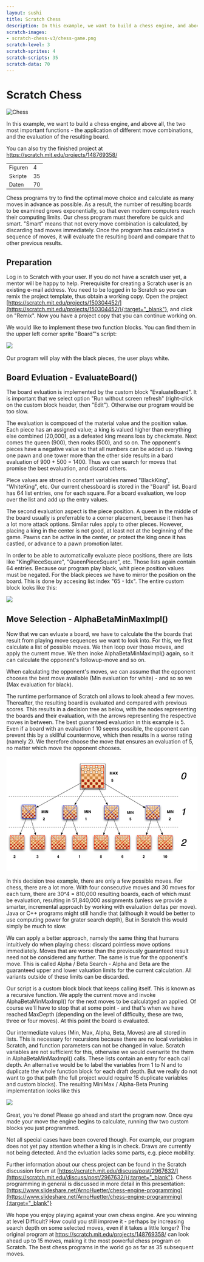 ```yaml
---
layout: sushi
title: Scratch Chess
description: In this example, we want to build a chess engine, and above all, the two most important functions - the application of different move combinations, and the evaluation of the resulting board.
scratch-images:
- scratch-chess-v3/chess-game.png
scratch-level: 3
scratch-sprites: 4
scratch-scripts: 35
scratch-data: 70
---
```


# Scratch Chess

<div class="row sushi-intro">
	<div class="col-sm-6"><img alt="Chess" src="scratch-chess/chess-game.png" /></div>
	<div class="col-sm-6">
		<p></p>
		<p>In this example, we want to build a chess engine, and above all, the two most important functions - the application of different move combinations, and the evaluation of the resulting board.</p>
		<p>You can also try the finished project at <a href="https://scratch.mit.edu/projects/148769358/" target="_blank">https://scratch.mit.edu/projects/148769358/</a></p>
		<table class="table sushi-stats">
			<tbody>
				<tr>
					<td>Figuren</td>
					<td>4</td>
				</tr>
				<tr>
					<td>Skripte</td>
					<td>35</td>
				</tr>
				<tr>
					<td>Daten</td>
					<td>70</td>
				</tr>
			</tbody>
		</table>
	</div>
</div>

Chess programs try to find the optimal move choice and calculate as many moves in advance as possible. As a result, the number of resulting boards to be examined grows exponentially, so that even modern computers reach their computing limits. Our chess program must therefore be quick and smart. "Smart" means that not every move combination is calculated, by discarding bad moves immediately. Once the program has calculated a sequence of moves, it will evaluate the resulting board and compare that to other previous results.
## Preparation

Log in to Scratch with your user. If you do not have a scratch user yet, a mentor will be happy to help. Prerequisite for creating a Scratch user is an existing e-mail address. You need to be logged in to Scratch so you can remix the project template, thus obtain a working copy. Open the project [https://scratch.mit.edu/projects/150304452/](https://scratch.mit.edu/projects/150304452/){:target="_blank"}, and click on "Remix". Now you have a project copy that you can continue working on.

We would like to implement these two function blocks. You can find them in the upper left corner sprite "Board"'s script:

<p><img src="scratch-chess-v3/chess-blocks.png" class="max-full" /></p>

Our program will play with the black pieces, the user plays white.

## Board Evluation - EvaluateBoard()

The board evluation is implemented by the custom block "EvaluateBoard". It is important that we select option "Run without screen refresh" (right-click on the custom block header, then "Edit"). Otherwise our program would be too slow.

The evaluation is composed of the material value and the position value. Each piece has an assigned value; a king is valued higher than everything else combined (20,000), as a defeated king means loss by checkmate. Next comes the queen (900), then rooks (500), and so on. The opponent's pieces have a negative value so that all numbers can be added up. Having one pawn and one tower more than the other side results in a bard evaluation of 900 + 500 = 1400. Thus we can search for moves that promise the best evaluation, and discard others.

Piece values are stroed in constant variables named "BlackKing", "WhiteKing", etc. Our current chessboard is stored in the "Board" list. Board has 64 list entries, one for each square. For a board evaluation, we loop over the list and add up the entry values.

The second evaluation aspect is the piece position. A queen in the middle of the board usually is preferrable to a corner placement, because it then has a lot more attack options. Similar rules apply to other pieces. However, placing a king in the center is not good, at least not at the beginning of the game. Pawns can be active in the center, or protect the king once it has castled, or advance to a pawn promotion later.

In order to be able to automatically evaluate piece positions, there are lists like "KingPieceSquare", "QueenPieceSquare", etc. Those lists again contain 64 entries. Because our program play black, whit piece position values must be negated. For the black pieces we have to mirror the position on the board. This is done by accesing list index "65 - Idx". The entire custom block looks like this:

<p><img src="scratch-chess-v3/chess-eval-code.png" class="max-full" /></p>

## Move Selection - AlphaBetaMinMaxImpl()

Now that we can evluate a board, we have to calculate the the boards that result from playing move sequences we want to look into. For this, we first calculate a list of possible moves. We then loop over those moves, and apply the current move. We then inoke AlphaBetaMinMaxImpl() again, so it can calculate the opponent's followup-move and so on.

When calculating the opponent's moves, we can assume that the opponent chooses the best move available (Min evaluation for white) - and so so we (Max evaluation for black).

The runtime performance of Scratch onl allows to look ahead a few  moves. Thereafter, the resulting board is evaluated and compared with previous scores. This results in a decision tree as below, with the nodes representing the boards and their evaluation, with the arrows  representing the respective moves in between. The best guaranteed evaluation in this example is 5. Even if a board with an evaluation f 10 seems possible, the opponent can prevent this by a skillful countermove, which then results in a worse rating (namely 2). We therefore choose the move that ensures an evaluation of 5, no matter which move the opponent chooses.

<p><img src="scratch-chess-v3/chess-minimax.png" class="max-full" /></p>

In this decision tree example, there are only a few possible moves. For chess, there are a lot more. With four consecutive moves and 30 moves for each turn, there are 30^4 = 810,000 resulting boards, each of which must be evaluation, resulting in 51,840,000 assignments (unless we provide a smarter, incremental approach by working with evaluation deltas per move). Java or C++ programs might still handle that (although it would be better to use computing power for grater search depth), But in Scratch this would simply be much to slow.

We can apply a better approach, namely the same thing that humans intuitively do when playing chess: discard pointless move options immediately. Moves that are worse than the previously guaranteed result need not be considered any further. The same is true for the opponent's move. This is called Alpha / Beta Search - Alpha and Beta are the guaranteed upper and lower valuation limits for the current calculation. All variants outside of these limits can be discarded.

Our script is a custom block block that keeps calling itself. This is known as a recursive function. We apply the current move and invoke AlphaBetaMinMaxImpl() for the next moves to be calculatged an applied. Of course we'll have to stop that at some point - and that's when we have reached MaxDepth (depending on the level of difficulty, these are two, three or four moves). At this point the board is evaluated. 

Our intermediate values (Min, Max, Alpha, Beta, Moves) are all stored in lists. This is necessary for recursions because there are no local variables in Scratch, and function parameters can not be changed in value. Scratch variables are not sufficient for this, otherwise we would overwrite the them in AlphaBetaMinMaxImpl() calls. These lists contain an entry for each call depth. An alternative would be to label the variables from 1 to N and to duplicate the whole function block for each draft depth. But we really do not want to go that path (the full project would require 15 duplicate variables and custom blocks). The resulting MiniMax / Alpha-Beta Pruning implementation looks like this

<p><img src="scratch-chess-v3/chess-minimax-code.png" class="max-full" /></p>

Great, you're done! Please go ahead and start the program now. Once oyu made your move the engine begins to calculate, running thw two custom blocks you just programmed.

Not all special cases have been covered though. For example, our program does not yet pay attention whether a king is in check. Draws are currently not being detected. And the evluation lacks some parts, e.g. piece mobility.

Further information about our chess project can be found in the Scratch discussion forum at [https://scratch.mit.edu/discuss/post/2967632/](https://scratch.mit.edu/discuss/post/2967632/){:target="_blank"}. Chess programming in general is discussed in more detail in this presentation: [https://www.slideshare.net/ArnoHuetter/chess-engine-programming](https://www.slideshare.net/ArnoHuetter/chess-engine-programming){:target="_blank"}

We hope you enjoy playing against your own chess engine. Are you winning at level Difficult? How could you still improve it - perhaps by increasing search depth on some selected moves, even if it takes a little longer? The original program at https://scratch.mit.edu/projects/148769358/ can look ahead up to 15 moves, making it the most powerful chess program on Scratch. The best chess programs in the world go as far as 35 subsequent moves.
